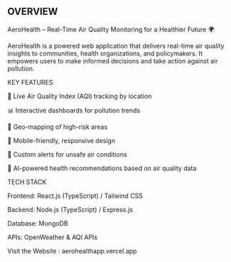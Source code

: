 
## OVERVIEW 

 AeroHealth – Real-Time Air Quality Monitoring for a Healthier Future 🌍

AeroHealth is a powered web application that delivers real-time air quality insights to communities, health organizations, and policymakers.
It empowers users to make informed decisions and take action against air pollution.

KEY FEATURES 

📡 Live Air Quality Index (AQI) tracking by location

📊 Interactive dashboards for pollution trends

📍 Geo-mapping of high-risk areas

📱 Mobile-friendly, responsive design

🔔 Custom alerts for unsafe air conditions

🧠 AI-powered health recommendations based on air quality data



TECH STACK

Frontend: React.js (TypeScript) / Tailwind CSS

Backend: Node.js (TypeScript) / Express.js

Database: MongoDB

APIs: OpenWeather & AQI APIs

Visit the Website : aerohealthapp.vercel.app

